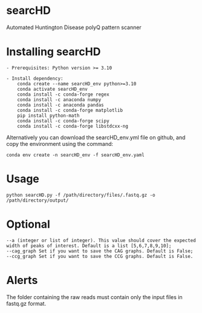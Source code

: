 # searcHD
Automated Huntington Disease polyQ pattern scanner

# Installing searcHD
```
- Prerequisites: Python version >= 3.10

- Install dependency:
    conda create --name searcHD_env python>=3.10
    conda activate searcHD_env
    conda install -c conda-forge regex
    conda install -c anaconda numpy
    conda install -c anaconda pandas 
    conda install -c conda-forge matplotlib
    pip install python-math
    conda install -c conda-forge scipy
    conda install -c conda-forge libstdcxx-ng
```
Alternatively you can download the searcHD_env.yml file on github, and copy the environment using the command:
```
conda env create -n searcHD_env -f searcHD_env.yaml
```
# Usage
```
python searcHD.py -f /path/directory/files/.fastq.gz -o /path/directory/output/
```
# Optional 

```
--a (integer or list of integer). This value should cover the expected width of peaks of interest. Default is a list [5,6,7,8,9,10];
--cag_graph Set if you want to save the CAG graphs. Default is False;
--ccg_graph Set if you want to save the CCG graphs. Default is False.
```

# Alerts
The folder containing the raw reads must contain only the input files in fastq.gz format.
